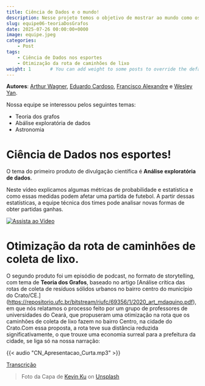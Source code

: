 ```yaml
---
title: Ciência de Dados e o mundo!
description: Nesse projeto temos o objetivo de mostrar ao mundo como os diversos ramos da ciência de dados podem auxiliar em diferentes áreas. Gravamos um vídeo em formato de telejornal falando sobre análise exploratória e análise de dados nos esportes e como isso pode ajudar os times. Ademais, fizemos um episódio de podcast falando sobre teoria dos grafos e otimizaçã e como isso ajudou a prefeitura de uma cidade.
slug: equipe06-teoriaDosGrafos
date: 2025-07-26 00:00:00+0000
image: equipe.jpeg
categories:
    - Post
tags:
    - Ciência de Dados nos esportes
    - Otimização da rota de caminhões de lixo
weight: 1       # You can add weight to some posts to override the default sorting (date descending)
---
```


**Autores**: [Arthur Wagner](https://instagram.com/arthurwgirao_), [Eduardo Cardoso](https://instagram.com/educardooso), [Francisco Alexandre](https://instagram.com/alixaodre) e [Wesley Yan](https://instagram.com/wesleyylg). 

Nossa equipe se interessou pelos seguintes temas:

 - Teoria dos grafos
 - Abálise exploratória de dados
 - Astronomia
  
# Ciência de Dados nos esportes!

O tema do primeiro produto de divulgação científica é **Análise exploratória de dados**.

Neste vídeo explicamos algumas métricas de probabilidade e estatística e como essas medidas podem afetar uma partida de futebol. A partir dessas estatísticas, a equipe técnica dos times pode analisar novas formas de obter partidas ganhas.

[![Assista ao Vídeo](https://img.youtube.com/vi/vOY5cZp-N4Q/0.jpg)](https://www.youtube.com/watch?v=vOY5cZp-N4Q)

# Otimização da rota de caminhões de coleta de lixo.
O segundo produto foi um episódio de podcast, no formato de storytelling, com tema de **Teoria dos Grafos**, baseado no artigo [Análise crítica das rotas de coleta de resíduos sólidos urbanos no bairro centro do município do Crato/CE.] (https://repositorio.ufc.br/bitstream/riufc/69356/1/2020_art_mdaquino.pdf), em que nós relatamos o processo feito por um grupo de professores de universidades do Ceará, que propuseram uma otimização na rota que os caminhões de coleta de lixo fazem no bairro Centro, na cidade do Crato.Com essa proposta, a rota teve sua distância reduzida significativamente, o que trouxe uma economia surreal para a prefeitura da cidade, se liga só na nossa narração:

{{< audio "CN_Apresentacao_Curta.mp3" >}}

[Transcrição](transcript.txt)

> Foto da Capa de [Kevin Ku](https://unsplash.com/@ikukevk) on [Unsplash](https://unsplash.com/)
